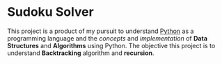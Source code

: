 # Sudoku Solver

This project is a product of my pursuit to understand [Python](https://www.python.org/) as a programming language and the _concepts_ and _implementation_ of **Data Structures** and **Algorithms** using Python. The objective this project is to understand **Backtracking** algorithm and **recursion**.

